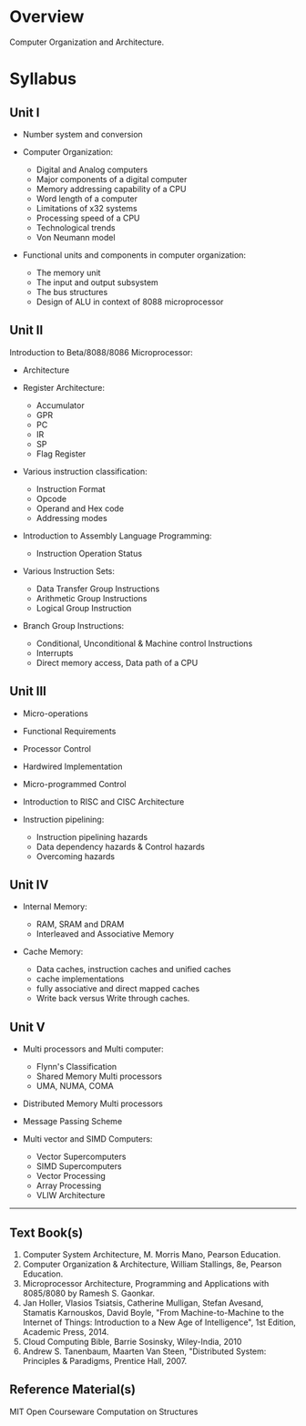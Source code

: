 # Overview

Computer Organization and Architecture.

# Syllabus

## Unit I

- Number system and conversion

- Computer Organization:
    - Digital and Analog computers
    - Major components of a digital computer
    - Memory addressing capability of a CPU
    - Word length of a computer
    - Limitations of x32 systems
    - Processing speed of a CPU
    - Technological trends
    - Von Neumann model

- Functional units and components in computer organization:
    - The memory unit
    - The input and output subsystem
    - The bus structures
    - Design of ALU in context of 8088 microprocessor


## Unit II

Introduction to Beta/8088/8086 Microprocessor:

- Architecture
- Register Architecture:
    - Accumulator
    - GPR
    - PC
    - IR
    - SP
    - Flag Register

- Various instruction classification: 
    - Instruction Format
    - Opcode
    - Operand and Hex code
    - Addressing modes

- Introduction to Assembly Language Programming:
    - Instruction Operation Status

- Various Instruction Sets:
    - Data Transfer Group Instructions
    - Arithmetic Group Instructions
    - Logical Group Instruction

- Branch Group Instructions:
    - Conditional, Unconditional & Machine control Instructions
    - Interrupts
    - Direct memory access, Data path of a CPU


## Unit III

- Micro-operations
- Functional Requirements
- Processor Control
- Hardwired Implementation
- Micro-programmed Control
- Introduction to RISC and CISC Architecture

- Instruction pipelining:
    - Instruction pipelining hazards
    - Data dependency hazards & Control hazards
    - Overcoming hazards

## Unit IV
- Internal Memory:
    - RAM, SRAM and DRAM
    - Interleaved and Associative Memory

- Cache Memory:
    - Data caches, instruction caches and unified caches
    - cache implementations
    - fully associative and direct mapped caches
    - Write back versus Write through caches.

## Unit V
- Multi processors and Multi computer:
    - Flynn's Classification
    - Shared Memory Multi processors
    - UMA, NUMA, COMA

- Distributed Memory Multi processors
- Message Passing Scheme

- Multi vector and SIMD Computers:
    - Vector Supercomputers
    - SIMD Supercomputers
    - Vector Processing
    - Array Processing
    - VLIW Architecture


- - -

## Text Book(s)

1. Computer System Architecture, M. Morris Mano, Pearson Education.
2. Computer Organization & Architecture, William Stallings, 8e, Pearson Education.
3. Microprocessor Architecture, Programming and Applications with 8085/8080 by Ramesh S. Gaonkar.
4. Jan Holler, Vlasios Tsiatsis, Catherine Mulligan, Stefan Avesand, Stamatis Karnouskos, David Boyle, "From Machine-to-Machine to the Internet of Things: Introduction to a New Age of Intelligence", 1st Edition, Academic Press, 2014.
5. Cloud Computing Bible, Barrie Sosinsky, Wiley-India, 2010
6. Andrew S. Tanenbaum, Maarten Van Steen, "Distributed System: Principles & Paradigms, Prentice Hall, 2007.

## Reference Material(s)

MIT Open Courseware Computation on Structures
